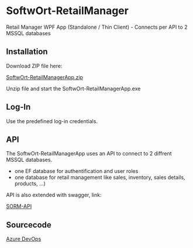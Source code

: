 # SoftwOrt-RetailManager
Retail Manager WPF App (Standalone / Thin Client) - Connects per API to 2 MSSQL databases

## Installation

Download ZIP file here: 

[SoftwOrt-RetailManagerApp.zip](https://www.softwort-engineering.com/downloads/sorm/SoftwOrt-RetailManagerApp.zip)

Unzip file and start the SoftwOrt-RetailManagerApp.exe

## Log-In

Use the predefined log-in credentials.

## API

The SoftwOrt-RetailManagerApp uses an API to connect to 2 diffrent MSSQL databases.
- one EF database for authentification and user roles
- one database for retail management like sales, inventory, sales details, products, ...)

API is also extended with swagger, link:

[SORM-API](https://sormapi.azurewebsites.net/swagger)

## Sourcecode

[Azure DevOps](https://dev.azure.com/markussczeburek-ort/SoftwOrtRetailManager)
